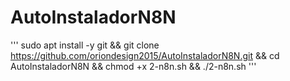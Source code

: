 # AutoInstaladorN8N

'''
sudo apt install -y git && git clone https://github.com/oriondesign2015/AutoInstaladorN8N.git && cd AutoInstaladorN8N && chmod +x 2-n8n.sh && ./2-n8n.sh
'''
